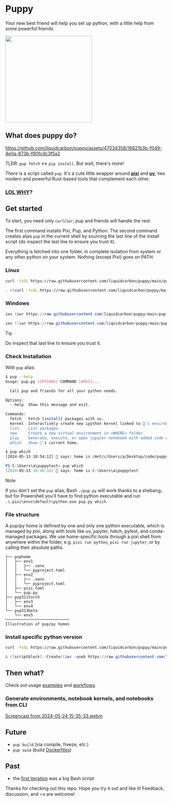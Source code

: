 # Puppy

Your new best friend will help you set up python, with a little help from some powerful friends.

<img src="https://github.com/liquidcarbon/puppy/assets/47034358/da604ebd-4ce3-4e5d-b88b-ef46de7367fc" width="270">

## What does puppy do?

https://github.com/liquidcarbon/puppy/assets/47034358/16821b3b-f049-4e0a-873b-f90fcdc3f5a2

TLDR: `pup fetch` <-> `pip install`.  But wait, there's more!

There is a script called `pup`.  It's a cute little wrapper around **[pixi](https://github.com/prefix-dev/pixi)** and **[uv](https://github.com/astral-sh/uv)**, two modern and powerful Rust-based tools that complement each other.

### [LOL WHY](https://github.com/liquidcarbon/puppy/discussions/1)?

## Get started

To start, you need only `curl`/`iwr`; pup and friends will handle the rest.

The first command installs Pixi, Pup, and Python.
The second command creates alias `pup` in the current shell by sourcing the last line of the install script (do inspect the last line to ensure you trust it).

Everything is fetched into one folder, in complete isolation from system or any other python on your system.  Nothing (except Pixi) goes on PATH.

### Linux

```bash
curl -fsSL https://raw.githubusercontent.com/liquidcarbon/puppy/main/pup.sh | bash
```

```bash
. <(curl -fsSL https://raw.githubusercontent.com/liquidcarbon/puppy/main/pup.sh | tail -1)
```

### Windows

```powershell
iex (iwr https://raw.githubusercontent.com/liquidcarbon/puppy/main/pup.ps1).Content
```

```powershell
iex ((iwr https://raw.githubusercontent.com/liquidcarbon/puppy/main/pup.ps1).Content -split "`n")[-2]
```
> [!TIP] 
> Do inspect that last line to ensure you trust it.

### Check Installation
With `pup` alias:

```bash
$ pup --help
Usage: pup.py [OPTIONS] COMMAND [ARGS]...

  Call pup and friends for all your python needs.

Options:
  --help  Show this message and exit.

Commands:
  fetch   Fetch (install) packages with uv.
  kernel  Interactively create new ipython kernel linked to 🐶's environment.
  list    List packages.
  new     Create a new virtual environment in <WHERE> folder.
  play    Generate, execute, or open jupyter notebook with added code cells.
  which   Show 🐶's current home.
```

```bash
$ pup which
[2024-05-13 18:54:12] 🐶 says: home is /mnt/c/Users/a/Desktop/code/puppy513
```

```powershell
PS C:\Users\a\puppytest> pup which
[2024-05-13 18:48:16] 🐶 says: home is C:\Users\a\puppytest
```

> [!NOTE] 
> If you don't set the `pup` alias, Bash `./pup.py` will work thanks to a shebang; but for Powershell you'll have to find python executable and run `.\.pixi\envs\default\python.exe pup.py which`.

### File structure

A pup/py home is defined by one and only one python executable, which is managed by pixi,
along with tools like uv, jupyter, hatch, pytest, and conda-managed packages.
We use home-specific tools through a pixi shell from anywhere within the folder,
e.g. `pixi run python`, `pixi run jupyter`, or by calling their absolute paths.

```
├── puphome
│   ├── env1
│   │   ├── .venv
│   │   └── pyproject.toml
│   ├── env2
│   │   ├── .venv
│   │   └── pyproject.toml
│   ├── pixi.toml
│   └── pup.py
├── pup311torch
│   ├── env3
│   └── env4
└── pup313beta
    └── env5
────────────────────────────
Illustration of pup/py homes
```

### Install specific python version
```bash
curl -fsSL https://raw.githubusercontent.com/liquidcarbon/puppy/main/pup.sh | bash -s 3.11
```

```powershell
& ([scriptblock]::Create((iwr -useb https://raw.githubusercontent.com/liquidcarbon/puppy/main/pup.ps1).Content)) 3.11
```

## Then what?

Check out usage [examples](https://github.com/liquidcarbon/puppy/tree/main/examples) and [workflows](https://github.com/liquidcarbon/puppy/tree/main/.github/workflows).

### Generate environments, notebook kernels, and notebooks from CLI

[Screencast from 2024-05-24 15-35-33.webm](https://github.com/liquidcarbon/puppy/assets/47034358/272aea05-01c6-49c9-ada2-180cfac08927)


## Future
- `pup build` (via compile, freeze, etc.)
- `pup swim` (build [Dockerfiles](https://huggingface.co/spaces/liquidcarbon/pup-fileserver))


## Past
- the [first iteration](https://github.com/liquidcarbon/puppy/tree/b474b1cd6c63b9fc80db5d81f954536a58aeab2a) was a big Bash script

Thanks for checking out this repo.  Hope you try it out and like it!  Feedback, discussion, and ⭐s are welcome!
